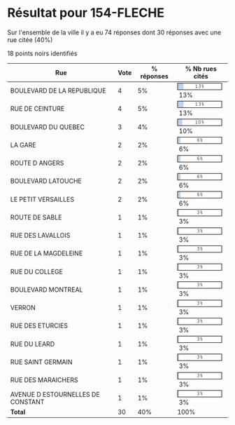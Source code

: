 # Résultat pour 154-FLECHE

Sur l'ensemble de la ville il y a eu 74 réponses dont 30 réponses avec une rue citée (40%)

18 points noirs identifiés

| Rue | Vote | % réponses | % Nb rues cités|
|-----|------|------------|----------------|
| BOULEVARD DE LA REPUBLIQUE | 4 | 5% | <img src="../../img/bar_13.gif" />&nbsp;13%|
| RUE DE CEINTURE | 4 | 5% | <img src="../../img/bar_13.gif" />&nbsp;13%|
| BOULEVARD DU QUEBEC | 3 | 4% | <img src="../../img/bar_10.gif" />&nbsp;10%|
| LA GARE | 2 | 2% | <img src="../../img/bar_6.gif" />&nbsp;6%|
| ROUTE D ANGERS | 2 | 2% | <img src="../../img/bar_6.gif" />&nbsp;6%|
| BOULEVARD LATOUCHE | 2 | 2% | <img src="../../img/bar_6.gif" />&nbsp;6%|
| LE PETIT VERSAILLES | 2 | 2% | <img src="../../img/bar_6.gif" />&nbsp;6%|
| ROUTE DE SABLE | 1 | 1% | <img src="../../img/bar_3.gif" />&nbsp;3%|
| RUE DES LAVALLOIS | 1 | 1% | <img src="../../img/bar_3.gif" />&nbsp;3%|
| RUE DE LA MAGDELEINE | 1 | 1% | <img src="../../img/bar_3.gif" />&nbsp;3%|
| RUE DU COLLEGE | 1 | 1% | <img src="../../img/bar_3.gif" />&nbsp;3%|
| BOULEVARD MONTREAL | 1 | 1% | <img src="../../img/bar_3.gif" />&nbsp;3%|
| VERRON | 1 | 1% | <img src="../../img/bar_3.gif" />&nbsp;3%|
| RUE DES ETURCIES | 1 | 1% | <img src="../../img/bar_3.gif" />&nbsp;3%|
| RUE DU LEARD | 1 | 1% | <img src="../../img/bar_3.gif" />&nbsp;3%|
| RUE SAINT GERMAIN | 1 | 1% | <img src="../../img/bar_3.gif" />&nbsp;3%|
| RUE DES MARAICHERS | 1 | 1% | <img src="../../img/bar_3.gif" />&nbsp;3%|
| AVENUE D ESTOURNELLES DE CONSTANT | 1 | 1% | <img src="../../img/bar_3.gif" />&nbsp;3%|
| **Total** | 30 | 40% | 100%|
